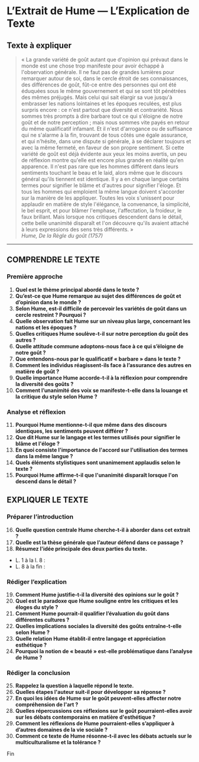 # L’Extrait de Hume — L’Explication de Texte

## Texte à expliquer
> « La grande variété de goût autant que d'opinion qui prévaut dans le monde est une chose trop manifeste pour avoir échappé à l'observation générale. Il ne faut pas de grandes lumières pour remarquer autour de soi, dans le cercle étroit de ses connaissances, des différences de goût, fût-ce entre des personnes qui ont été éduquées sous le même gouvernement et qui se sont tôt pénétrées des mêmes préjugés. Mais celui qui sait élargir sa vue jusqu'à embrasser les nations lointaines et les époques reculées, est plus surpris encore : ce n'est partout que diversité et contrariété. Nous sommes très prompts à dire barbare tout ce qui s'éloigne de notre goût et de notre perception ; mais nous sommes vite payés en retour du même qualificatif infamant. Et il n'est d'arrogance ou de suffisance qui ne s'alarme à la fin, trouvant de tous côtés une égale assurance, et qui n'hésite, dans une dispute si générale, à se déclarer toujours et avec la même fermeté, en faveur de son propre sentiment. Si cette variété de goût est déjà évidente aux yeux les moins avertis, un peu de réflexion montre qu'elle est encore plus grande en réalité qu'en apparence. Il n'est pas rare que les hommes diffèrent dans leurs sentiments touchant le beau et le laid, alors même que le discours général qu'ils tiennent est identique. Il y a en chaque langue certains termes pour signifier le blâme et d'autres pour signifier l'éloge. Et tous les hommes qui emploient la même langue doivent s'accorder sur la manière de les appliquer. Toutes les voix s'unissent pour applaudir en matière de style l'élégance, la convenance, la simplicité, le bel esprit, et pour blâmer l'emphase, l'affectation, la froideur, le faux brillant. Mais lorsque nos critiques descendent dans le détail, cette belle unanimité disparaît et l'on découvre qu'ils avaient attaché à leurs expressions des sens très différents. »  
> *Hume, De la Règle du goût (1757)*

---

## COMPRENDRE LE TEXTE

### Première approche

1. **Quel est le thème principal abordé dans le texte ?**  
2. **Qu’est-ce que Hume remarque au sujet des différences de goût et d’opinion dans le monde ?**  
3. **Selon Hume, est-il difficile de percevoir les variétés de goût dans un cercle restreint ? Pourquoi ?**  
4. **Quelle observation fait Hume sur un niveau plus large, concernant les nations et les époques ?**  
5. **Quelles critiques Hume soulève-t-il sur notre perception du goût des autres ?**  
6. **Quelle attitude commune adoptons-nous face à ce qui s’éloigne de notre goût ?**  
7. **Que entendons-nous par le qualificatif « barbare » dans le texte ?**  
8. **Comment les individus réagissent-ils face à l’assurance des autres en matière de goût ?**  
9. **Quelle importance Hume accorde-t-il à la réflexion pour comprendre la diversité des goûts ?**  
10. **Comment l’unanimité des voix se manifeste-t-elle dans la louange et la critique du style selon Hume ?**  

### Analyse et réflexion

11. **Pourquoi Hume mentionne-t-il que même dans des discours identiques, les sentiments peuvent différer ?**  
12. **Que dit Hume sur le langage et les termes utilisés pour signifier le blâme et l'éloge ?**  
13. **En quoi consiste l'importance de l'accord sur l'utilisation des termes dans la même langue ?**  
14. **Quels éléments stylistiques sont unanimement applaudis selon le texte ?**  
15. **Pourquoi Hume affirme-t-il que l'unanimité disparaît lorsque l'on descend dans le détail ?**  

## EXPLIQUER LE TEXTE

### Préparer l’introduction

16. **Quelle question centrale Hume cherche-t-il à aborder dans cet extrait ?**  
17. **Quelle est la thèse générale que l’auteur défend dans ce passage ?**  
18. **Résumez l'idée principale des deux parties du texte.**  
- L. 1 à la l. 8 :  
- L. 8 à la fin :  

### Rédiger l’explication

19. **Comment Hume justifie-t-il la diversité des opinions sur le goût ?**  
20. **Quel est le paradoxe que Hume souligne entre les critiques et les éloges du style ?**  
21. **Comment Hume pourrait-il qualifier l’évaluation du goût dans différentes cultures ?**  
22. **Quelles implications sociales la diversité des goûts entraîne-t-elle selon Hume ?**  
23. **Quelle relation Hume établit-il entre langage et appréciation esthétique ?**  
24. **Pourquoi la notion de « beauté » est-elle problématique dans l’analyse de Hume ?**  

### Rédiger la conclusion

25. **Rappelez la question à laquelle répond le texte.**  
26. **Quelles étapes l'auteur suit-il pour développer sa réponse ?**  
27. **En quoi les idées de Hume sur le goût peuvent-elles affecter notre compréhension de l'art ?**  
28. **Quelles répercussions ces réflexions sur le goût pourraient-elles avoir sur les débats contemporains en matière d'esthétique ?**  
29. **Comment les réflexions de Hume pourraient-elles s’appliquer à d’autres domaines de la vie sociale ?**  
30. **Comment ce texte de Hume résonne-t-il avec les débats actuels sur le multiculturalisme et la tolérance ?**  

Fin